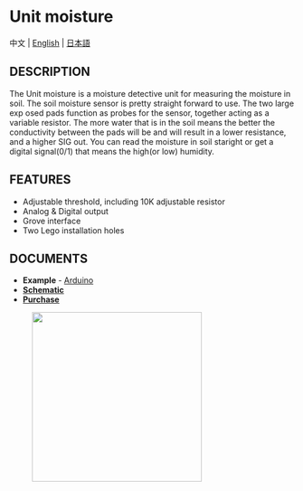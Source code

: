 # Unit moisture

中文 | [English](/en/product_documents/units/unit_moisture) | [日本語](ja/product_documents/units/unit_moisture)

## DESCRIPTION

The Unit moisture is a moisture detective unit for measuring the moisture in soil. The soil moisture sensor is pretty straight forward to use. The two large exp osed pads function as probes for the sensor, together acting as a variable resistor. The more water that is in the soil means the better the conductivity between the pads will be and will result in a lower resistance, and a higher SIG out.
You can read the moisture in soil staright or get a digital signal(0/1) that means the high(or low) humidity.

## FEATURES

-  Adjustable threshold, including 10K adjustable resistor
-  Analog & Digital output
-  Grove interface
-  Two Lego installation holes

## DOCUMENTS

-  **Example** - [Arduino](https://github.com/m5stack/M5Stack/tree/master/examples/Unit/Earth)
- **[Schematic](https://github.com/m5stack/M5-Schematic/blob/master/Units/UNIT_EARTH.pdf)**
- **[Purchase](https://www.aliexpress.com/store/product/M5Stack-Official-Earth-Module-Grove-Compatible-Soil-monitoring-Analog-and-Digital-Output/3226069_32922643696.html?spm=2114.12010615.8148356.2.45434ff2lDdyLQ)**

<figure>
    <img src="assets/img/product_pics/units/M5GO_Unit_moisture.jpg" height="300" width="300">
</figure>
